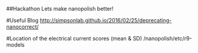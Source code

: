 ##Hackathon
Lets make nanopolish better!

#Useful Blog
http://simpsonlab.github.io/2016/02/25/deprecating-nanocorrect/

#Location of the electrical current scores (mean & SD)
/nanopolish/etc/r9-models
